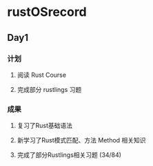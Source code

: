 # rustOSrecord

## Day1

### 计划

1. 阅读 Rust Course

2. 完成部分 rustlings 习题

### 成果

1. 复习了Rust基础语法

2. 新学习了Rust模式匹配、方法 Method 相关知识

3. 完成了部分Rustlings相关习题 (34/84)